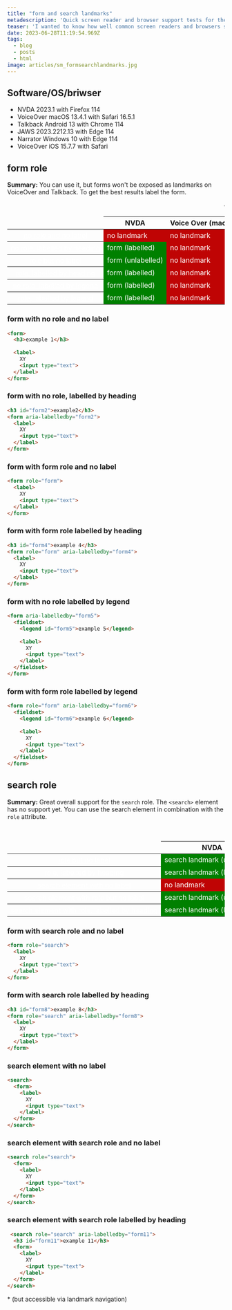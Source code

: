 ```yaml
---
title: "form and search landmarks"
metadescription: 'Quick screen reader and browser support tests for the search and form ARIA roles.'
teaser: 'I wanted to know how well common screen readers and browsers support `search` and `form` [landmarks](https://www.htmhell.dev/tips/landmarks/). Here are my results:'
date: 2023-06-28T11:19:54.969Z
tags:
  - blog
  - posts
  - html
image: articles/sm_formsearchlandmarks.jpg
---
```


<style>
  table {
    table-layout: fixed;
    white-space: nowrap;
  }

  tbody td {
    background: green;
    color: #fff;

  }

  tbody th {
    font-weight: normal;
  /*  position: sticky;
    left: 0;*/
  }

  td.no {
    background: #bf0404;
  }

  th a:is(:link, :visited) {
    color: #fff;
  }
</style>

<h2>Software/OS/briwser</h2>

<ul>
  <li>NVDA 2023.1 with Firefox 114</li>
  <li>VoiceOver macOS 13.4.1 with Safari 16.5.1</li>
  <li>Talkback Android 13 with Chrome 114</li>
  <li>JAWS 2023.2212.13 with Edge 114</li>
  <li>Narrator Windows 10 with Edge 114</li>
  <li>VoiceOver iOS 15.7.7 with Safari</li>


</ul>

<h2>form role</h2>

**Summary:** You can use it, but forms won't be exposed as landmarks on VoiceOver and Talkback. To get the best results label the form.

<div class="table-wrapper">
<table>
  <caption>form role test results</caption>
  <thead>
    <tr>
        <td></td>
        <th>NVDA</th>
        <th>Voice Over (macOS)</th>
        <th>Talkback</th>
        <th>Jaws</th>
        <th>Narrator</th>
        <th>VoiceOver (iOs)</th>
    </tr>
  </thead>
  <tbody>
    <tr>
        <th><a href="#form1">no role and no label</a></th>
        <td class="no">no landmark</td>
        <td class="no">no landmark</td>
        <td class="no" aria-describedby="sidenote">no landmark*</td>
        <td class="no">no landmark</td>
        <td class="no">no landmark</td>
        <td class="no">no landmark</td>
    </tr>
    <tr>
        <th><a href="#form2">no role, labelled by heading</a></th>
        <td>form (labelled)</td>
        <td class="no">no landmark</td>
        <td class="no" aria-describedby="sidenote">no landmark*</td>
        <td>form (labelled)</td>
        <td>form landmark (labelled)</td>
        <td class="no">no landmark</td>
    </tr>
    <tr>
        <th><a href="#form3">role but no label</a></th>
        <td>form (unlabelled)</td>
        <td class="no">no landmark</td>
        <td class="no" aria-describedby="sidenote">no landmark*</td>
        <td class="no">no landmark</td>
        <td>form landmark (unlabelled)</td>
        <td class="no">no landmark</td>
    </tr>
    <tr>
        <th><a href="#form4">role, labelled by heading</a></th>
        <td>form (labelled)</td>
        <td class="no">no landmark</td>
        <td class="no" aria-describedby="sidenote">no landmark*</td>
        <td>form (labelled)</td>
        <td>form landmark (labelled)</td>
        <td class="no">no landmark</td>
    </tr>
    <tr>
        <th><a href="#form5">no role, labelled by legend</a></th>
        <td>form (labelled)</td>
        <td class="no">no landmark</td>
        <td class="no" aria-describedby="sidenote">no landmark*</td>
        <td>group (labelled)</td>
        <td>form landmark (labelled)</td>
        <td class="no">no landmark</td>
    </tr>
    <tr>
        <th><a href="#form6">role, labelled by legend</a></th>
        <td>form (labelled)</td>
        <td class="no">no landmark</td>
        <td class="no" aria-describedby="sidenote">no landmark*</td>
        <td>group (labelled)</td>
        <td>form landmark (labelled)</td>
        <td class="no">no landmark</td>
    </tr>
  </tbody>

</table>
</div>

<h3 id="form1">form with no role and no label</h3>

```html
<form>
  <h3>example 1</h3>
  
  <label>
    XY
    <input type="text">
  </label>
</form>
```

<h3 id="form2">form with no role, labelled by heading</h3>

```html
<h3 id="form2">example2</h3>
<form aria-labelledby="form2">
  <label>
    XY
    <input type="text">
  </label>
</form>
```

<h3 id="form3">form with form role and no label</h3>

```html
<form role="form">
  <label>
    XY
    <input type="text">
  </label>
</form>
```

<h3 id="form4">form with form role labelled by heading</h3>

```html
<h3 id="form4">example 4</h3>
<form role="form" aria-labelledby="form4">
  <label>
    XY
    <input type="text">
  </label>
</form>
```

<h3  id="form5">form with no role labelled by legend</h3>

```html
<form aria-labelledby="form5">
  <fieldset>
    <legend id="form5">example 5</legend>
    
    <label>
      XY
      <input type="text">
    </label>
  </fieldset>
</form>
```

<h3  id="form6">form with form role labelled by legend</h3>

```html
<form role="form" aria-labelledby="form6">
  <fieldset>
    <legend id="form6">example 6</legend>
    
    <label>
      XY
      <input type="text">
    </label>
  </fieldset>
</form>
```

<h2>search role</h2>

**Summary:** Great overall support for the `search` role. The `<search>` element has no support yet. You can use the search element in combination with the `role` attribute.

<div class="table-wrapper">
<table>
  <caption>search role test results</caption>
  <thead>
    <tr>
        <td></td>
        <th>NVDA</th>
        <th>Voice Over (macOS)</th>
        <th>Talkback</th>
        <th>Jaws</th>
        <th>Narrator</th>
        <th>VoiceOver (iOs)</th>
    </tr>
  </thead>
  <tbody>
    <tr>
        <th><a href="#search1">role but no label</a></th>
        <td>search landmark (unlabelled)</td>
        <td>search (unlabelled)</td>
        <td>search (unlabelled)</td>
        <td>search region (unlabelled)</td>
        <td>search landmark (unlabelled)</td>
        <td>search landmark (unlabelled)</td>
    </tr>
    <tr>
        <th><a href="#search2">role, labelled by heading</a></th>
        <td>search landmark (labelled)</td>
        <td>search (labelled)</td>
        <td>search (labelled)</td>
        <td>search region (labelled)</td>
        <td>search landmark (labelled)</td>
        <td>search landmark (labelled)</td>
    </tr>
    <tr>
        <th><a href="#search3">search element with no label</a></th>
        <td class="no">no landmark</td>
        <td class="no">no landmark</td>
        <td class="no" aria-describedby="sidenote">no landmark*</td>
        <td class="no">no landmark</td>
        <td class="no">no landmark</td>
        <td class="no">no landmark</td>
    </tr>
    <tr>
        <th><a href="#search4">search element with role but no label</a></th>
        <td>search landmark (unlabelled)</td>
        <td>search (unlabelled)</td>
        <td>search (unlabelled)</td>
        <td>search region (unlabelled)</td>
        <td>search landmark (unlabelled)</td>
        <td>search landmark (unlabelled)</td>
    </tr>
    <tr>
        <th><a href="#search5">search element with role, labelled by heading</a></th>
        <td>search landmark (labelled)</td>
        <td>search (labelled)</td>
        <td>search (labelled)</td>
        <td>search region (labelled)</td>
        <td>search landmark (labelled)</td>
        <td>search landmark (labelled)</td>
    </tr>
  </tbody>

</table>
</div>


<h3 id="search1">form with search role and no label</h3>

```html
<form role="search">
  <label>
    XY
    <input type="text">
  </label>
</form>
```

<h3 id="search2">form with search role labelled by heading</h3>

```html
<h3 id="form8">example 8</h3>
<form role="search" aria-labelledby="form8">
  <label>
    XY
    <input type="text">
  </label>
</form>
```

<h3 id="search3">search element with no label</h3>

```html
<search>
  <form>
    <label>
      XY
      <input type="text">
    </label>
  </form>
</search>
```
  
<h3 id="search4">search element with search role and no label</h3>

```html
<search role="search">
  <form>
    <label>
      XY
      <input type="text">
    </label>
  </form>
</search>
```

<h3 id="search5">search element with search role labelled by heading</h3>

```html
 <search role="search" aria-labelledby="form11">
  <h3 id="form11">example 11</h3>
  <form>
    <label>
      XY
      <input type="text">
    </label>
  </form>
</search>
```

\* <span id="sidenote">(but accessible via landmark navigation)</span>